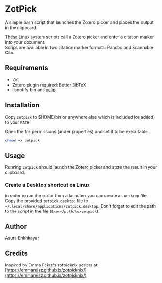 # ZotPick

A simple bash script that launches the Zotero picker and places the output in the clipboard.

These Linux system scripts call a Zotero picker and enter a citation marker into your document.  
Scrips are available in two citation marker formats: Pandoc and Scannable Cite.  

## Requirements

- Zot
- Zotero plugin required: Better BibTeX
- libnotify-bin and [xclip](https://github.com/astrand/xclip)

## Installation

Copy `zotpick` to $HOME/bin or anywhere else which is included (or added) to your `PATH`

Open the file permissions (under properties) and set it to be executable.

```bash
chmod +x zotpick
```

## Usage

Running `zotpick` should launch the Zotero picker and store the result in your clipboard.

### Create a Desktop shortcut on Linux

In order to run the script from a launcher you can create a `.Desktop` file. Copy the provided `zotpick.desktop` file to `~/.local/share/applications/zotpick.desktop`. Don't forget to edit the path to the script in the file (`Exec=/path/to/zotpick`).

## Author

Asura Enkhbayar

## Credits

Inspired by Emma Reisz's zotpicknix scripts at [https://emmareisz.github.io/zotpicknix/](https://emmareisz.github.io/zotpicknix/)  
